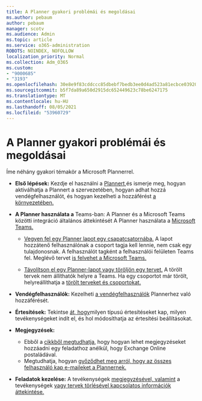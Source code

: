 ```yaml
---
title: A Planner gyakori problémái és megoldásai
ms.author: pebaum
author: pebaum
manager: scotv
ms.audience: Admin
ms.topic: article
ms.service: o365-administration
ROBOTS: NOINDEX, NOFOLLOW
localization_priority: Normal
ms.collection: Adm_O365
ms.custom:
- "9000685"
- "3193"
ms.openlocfilehash: 30e8e9f83cddccc85dbebf7bedb3ee0d4ad523a81ecbce039208c400f7c87a8b
ms.sourcegitcommit: b5f7da89a650d2915dc652449623c78be6247175
ms.translationtype: MT
ms.contentlocale: hu-HU
ms.lasthandoff: 08/05/2021
ms.locfileid: "53960729"
---
```

# <a name="planner-common-issues-and-resolutions"></a>A Planner gyakori problémái és megoldásai

Íme néhány gyakori témakör a Microsoft Plannerrel.
 
- **Első lépések:** Kezdje el használni a [Plannert,](https://support.office.com/article/microsoft-planner-help-4a9a13c6-3adf-4a60-a6fc-15c0b15e16fc)és ismerje meg, hogyan aktiválhatja a Plannert a szervezetében, hogyan adhat hozzá vendégfelhasználót, és hogyan kezelheti a hozzáférést [a környezetében.](https://docs.microsoft.com/office365/planner/planner-for-admins)

- **A Planner használata a** Teams-ban: A Planner és a Microsoft Teams közötti integráció általános áttekintését A Planner használata a [Microsoft Teams.](https://support.office.com/article/62798a9f-e8f7-4722-a700-27dd28a06ee0)

     - [Vegyen fel egy Planner lapot egy csapatcsatornába.](https://support.office.com/article/62798a9f-e8f7-4722-a700-27dd28a06ee0#bkmk_addaplannertabtoateamchannel) A lapot hozzátenő felhasználónak a csoport tagja kell lennie, nem csak egy tulajdonosnak. A felhasználót tagként a felhasználói felületen Teams fel. Meglévő tervet [is felvehet a Microsoft Teams.](https://techcommunity.microsoft.com/t5/Planner-Blog/Bringing-a-Plan-into-Microsoft-Teams/ba-p/57463)

    - [Távolítson el egy Planner-lapot vagy töröljön egy tervet.](https://support.office.com/article/62798a9f-e8f7-4722-a700-27dd28a06ee0#bkmk_removeaplannertabordeleteaplan) A törölt tervek nem állíthatók helyre a Teams. Ha egy csoportot már törölt, helyreállíthatja a [törölt terveket és csoportokat.](https://techcommunity.microsoft.com/t5/planner-blog/microsoft-planner-now-you-can-recover-deleted-plans-and-groups/ba-p/362242
)
 
- **Vendégfelhasználók:** Kezelheti [a vendégfelhasználók](https://support.office.com/article/guest-access-in-microsoft-planner-cc5d7f96-dced-4da4-ab62-08c72d9759c6) Plannerhez való hozzáférését.
 
- **Értesítések:** Tekintse [át, hogy](https://support.office.com/article/stay-on-top-of-tasks-and-plans-with-email-and-notifications-cce223d6-b0ae-43cf-a080-266e2414a859)milyen típusú értesítéseket kap, milyen tevékenységeket indít el, és hol módosíthatja az értesítési beállításokat.
 
- **Megjegyzések:** 
   - Ebből a [cikkből megtudhatja,](https://docs.microsoft.com/office365/planner/planner-for-admins#can-people-in-my-organization-use-planner-if-they-dont-have-an-exchange-online-mailbox) hogy hogyan lehet megjegyzéseket hozzáadni egy feladathoz anélkül, hogy Exchange Online postaládával.
   - Megtudhatja, hogyan [győződhet meg arról, hogy az összes felhasználó kap e-maileket a Plannernek.](https://docs.microsoft.com/office365/planner/planner-for-admins#how-do-i-make-sure-all-my-users-can-get-emails-forplanner)

- **Feladatok kezelése:** A tevékenységek [megjegyzésével, valamint](https://support.office.com/article/comment-on-tasks-in-microsoft-planner-fd4aedde-7785-4cd0-96ee-122fbc9140e1) a tevékenységek [vagy tervek törlésével kapcsolatos információk áttekintése.](https://support.office.com/article/delete-a-task-or-plan-39e10e78-13f0-446d-94cd-9e562648497a)
